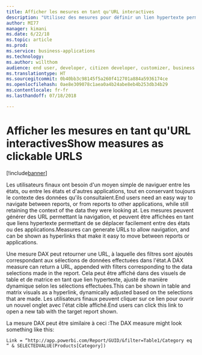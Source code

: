 ```yaml
---
title: Afficher les mesures en tant qu'URL interactives
description: "Utilisez des mesures pour définir un lien hypertexte permettant de naviguer depuis un état vers tout autre adresse web."
author: MI77
manager: kimani
ms.date: 6/22/18
ms.topic: article
ms.prod: 
ms.service: business-applications
ms.technology: 
ms.author: willthom
audience: end user, developer, citizen developer, customizer, business analyst, IT pro
ms.translationtype: HT
ms.sourcegitcommit: 0b40bb3c98145f5a260f412701a884a5936174ce
ms.openlocfilehash: 0ae8e309078c1aea0a4b24abe8eb4b253db34b29
ms.contentlocale: fr-fr
ms.lasthandoff: 07/18/2018

---
```


# <a name="show-measures-as-clickable-urls"></a><span data-ttu-id="337dd-103">Afficher les mesures en tant qu'URL interactives</span><span class="sxs-lookup"><span data-stu-id="337dd-103">Show measures as clickable URLS</span></span>

[!include[banner](../../../includes/banner.md)]

<span data-ttu-id="337dd-104">Les utilisateurs finaux ont besoin d'un moyen simple de naviguer entre les états, ou entre les états et d'autres applications, tout en conservant toujours le contexte des données qu'ils consultaient.</span><span class="sxs-lookup"><span data-stu-id="337dd-104">End users need an easy way to navigate between reports, or from reports to other applications, while still retaining the context of the data they were looking at.</span></span> <span data-ttu-id="337dd-105">Les mesures peuvent générer des URL permettant la navigation, et peuvent être affichées en tant que liens hypertexte permettant de se déplacer facilement entre des états ou des applications.</span><span class="sxs-lookup"><span data-stu-id="337dd-105">Measures can generate URLs to allow navigation, and can be shown as hyperlinks that make it easy to move between reports or applications.</span></span>

<span data-ttu-id="337dd-106">Une mesure DAX peut retourner une URL, à laquelle des filtres sont ajoutés correspondant aux sélections de données effectuées dans l'état.</span><span class="sxs-lookup"><span data-stu-id="337dd-106">A DAX measure can return a URL, appended with filters corresponding to the data selections made in the report.</span></span> <span data-ttu-id="337dd-107">Cela peut être affiché dans des visuels de table et de matrice en tant que lien hypertexte, ajusté de manière dynamique selon les sélections effectuées.</span><span class="sxs-lookup"><span data-stu-id="337dd-107">This can be shown in table and matrix visuals as a hyperlink, dynamically adjusted based on the selections that are made.</span></span> <span data-ttu-id="337dd-108">Les utilisateurs finaux peuvent cliquer sur ce lien pour ouvrir un nouvel onglet avec l'état cible affiché.</span><span class="sxs-lookup"><span data-stu-id="337dd-108">End users can click this link to open a new tab with the target report shown.</span></span>

<span data-ttu-id="337dd-109">La mesure DAX peut être similaire à ceci :</span><span class="sxs-lookup"><span data-stu-id="337dd-109">The DAX measure might look something like this:</span></span>

`Link = “http://app.powerbi.com/Report/GUID/&filter=Table1/Category eq “ & SELECTEDVALUE(Products[Category])`

<!--
### Who uses this feature
This feature is intended for end users, developers, citizen developers, customizers, business analysts, and IT pros. No additional setup is required.
## Status
### Development status
In development
#### Target timeframe
October ‘18
-->

